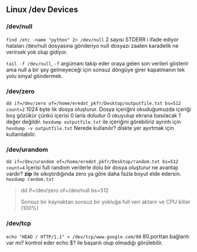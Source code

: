 ## Linux /dev Devices

### /dev/null

`find /etc -name "python" 2> /dev/null` 2 sayısı STDERR i ifade ediyor hataları /dev/null dosyasına gönderiyo null dosyazı zaaten karadelik ne verirsek yok olup gidiyor.

`tail -f /dev/null`, `-f` argümanı takip eder oraya gelen son verileri gösterir ama null a bir şey gelmeyeceği için sonsuz döngüye girer kapatmanın tek yolu sinyal göndermek.

### /dev/zero

`dd if=/dev/zero of=/home/eredot_pkfr/Desktop/outputfile.txt bs=512 count=2` 1024 byte lık dosya oluşturur. Dosya içeriğini okuduğumuzda içeriği boş gözükür çünkü içerisi 0 larla doludur 0 okuyulup ekrana basılacak 1 değer 
değildir. `hexdump outputfile.txt` ile içeriğini görebiliriz ayrıntı için `hexdump -v outputfile.txt` Nerede kullanılır? diskte yer ayırtmak için kullanılabilir.

### /dev/urandom

`dd if=/dev/urandom of=/home/eredot_pkfr/Desktop/random.txt bs=512 count=4` İçerisi full random verilerle dolu bir dosya oluşturur ne avantajı vardır?  **zip** ile sıkıştırdığında zero ya göre daha fazla boyut elde edersin. `hexdump random.txt`

> dd if=/dev/zero of=/dev/null bs=512 
>
> Sonsuz bir kaynaktan sonsuz bir yokluğa full veri aktarır ve CPU kitler (100%)

### /dev/tcp

`echo "HEAD / HTTP/1.1" < /dev/tcp/www.google.com/80` 80.porttan bağlantı var mı? kontrol eder echo $? ile başarılı olup olmadığı görülebilir.



